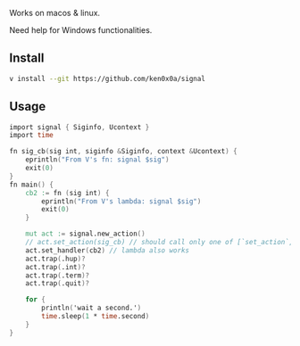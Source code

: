 Works on macos & linux.

Need help for Windows functionalities.

## Install

```sh
v install --git https://github.com/ken0x0a/signal
```

## Usage

```v
import signal { Siginfo, Ucontext }
import time

fn sig_cb(sig int, siginfo &Siginfo, context &Ucontext) {
	eprintln("From V's fn: signal $sig")
	exit(0)
}
fn main() {
	cb2 := fn (sig int) {
		eprintln("From V's lambda: signal $sig")
		exit(0)
	}

	mut act := signal.new_action()
	// act.set_action(sig_cb) // should call only one of [`set_action`, `set_handler`].
	act.set_handler(cb2) // lambda also works
	act.trap(.hup)?
	act.trap(.int)?
	act.trap(.term)?
	act.trap(.quit)?

	for {
		println('wait a second.')
		time.sleep(1 * time.second)
	}
}
```
